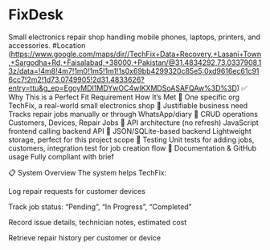 # FixDesk
Small electronics repair shop handling mobile phones, laptops, printers, and accessories.
#Location
(https://www.google.com/maps/dir//TechFix+Data+Recovery,+Lasani+Town,+Sargodha+Rd,+Faisalabad,+38000,+Pakistan/@31.4834292,73.0337908,13z/data=!4m8!4m7!1m0!1m5!1m1!1s0x69bb4299320c85e5:0xd9616ec61c916cc7!2m2!1d73.0749905!2d31.4833626?entry=ttu&g_ep=EgoyMDI1MDYwOC4wIKXMDSoASAFQAw%3D%3D)
✅ Why This is a Perfect Fit
Requirement	How It’s Met
🔸 One specific org	TechFix, a real-world small electronics shop
🔸 Justifiable business need	Tracks repair jobs manually or through WhatsApp/diary
🔸 CRUD operations	Customers, Devices, Repair Jobs
🔸 API architecture (no refresh)	JavaScript frontend calling backend API
🔸 JSON/SQLite-based backend	Lightweight storage, perfect for this project scope
🔸 Testing	Unit tests for adding jobs, customers, integration test for job creation flow
🔸 Documentation & GitHub usage	Fully compliant with brief

📋 System Overview
The system helps TechFix:

Log repair requests for customer devices

Track job status: “Pending”, “In Progress”, “Completed”

Record issue details, technician notes, estimated cost

Retrieve repair history per customer or device
